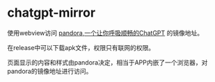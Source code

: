 # chatgpt-mirror
使用webview访问 [pandora,一个让你呼吸顺畅的ChatGPT](https://github.com/pengzhile/pandora) 的镜像地址。

在release中可以下载apk文件，权限只有联网的权限。

页面显示的内容和样式由pandora决定，相当于APP内嵌了一个浏览器，对pandora的镜像地址进行访问。
